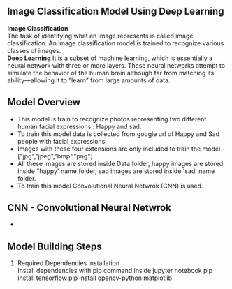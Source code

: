 ## Image Classification Model Using Deep Learning 
**Image Classification** <br>
The task of identifying what an image represents is called image classification. An image classification model is trained to recognize various classes of images. <br>
**Deep Learning**
It is a subset of machine learning, which is essentially a neural network with three or more layers. These neural networks attempt to simulate the behavior of the human brain although far from matching its ability—allowing it to “learn” from large amounts of data.


## Model Overview
- This model is train to recognize photos representing two different human facial expressions : Happy and sad. <br>
- To train this model data is collected from google url of Happy and Sad people with facial expressions.
- Images  with these four extensions are only included to train the model - ["jpg","jpeg","bmp","png"]
- All these images are stored inside Data folder, happy images are stored inside "happy' name folder, sad images are stored inside 'sad' name folder.
- To train this model Convolutional Neural Netwrok (CNN) is used.

## CNN - Convolutional Neural Netwrok
- 

## Model Building Steps
1. Required Dependencies installation <br>
   Install dependencies with pip command inside jupyter notebook
   pip install tensorflow
   pip install opencv-python matplotlib





